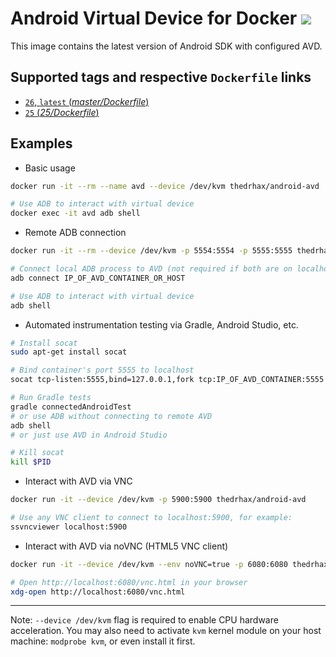 # Android Virtual Device for Docker [![](https://images.microbadger.com/badges/image/swind/android-avd.svg)](https://hub.docker.com/r/swind/android-avd/)
This image contains the latest version of Android SDK with configured AVD.

## Supported tags and respective `Dockerfile` links

- [`26`, `latest` (*master/Dockerfile*)](https://github.com/thedrhax-dockerfiles/android-avd/blob/master/Dockerfile)
- [`25` (*25/Dockerfile*)](https://github.com/thedrhax-dockerfiles/android-avd/blob/25/Dockerfile)

## Examples

* Basic usage

```bash
docker run -it --rm --name avd --device /dev/kvm thedrhax/android-avd

# Use ADB to interact with virtual device
docker exec -it avd adb shell
```

* Remote ADB connection

```bash
docker run -it --rm --device /dev/kvm -p 5554:5554 -p 5555:5555 thedrhax/android-avd

# Connect local ADB process to AVD (not required if both are on localhost)
adb connect IP_OF_AVD_CONTAINER_OR_HOST

# Use ADB to interact with virtual device
adb shell
```

* Automated instrumentation testing via Gradle, Android Studio, etc.

```bash
# Install socat
sudo apt-get install socat

# Bind container's port 5555 to localhost
socat tcp-listen:5555,bind=127.0.0.1,fork tcp:IP_OF_AVD_CONTAINER:5555 & PID=$!

# Run Gradle tests
gradle connectedAndroidTest
# or use ADB without connecting to remote AVD
adb shell
# or just use AVD in Android Studio

# Kill socat
kill $PID
```

* Interact with AVD via VNC

```bash
docker run -it --device /dev/kvm -p 5900:5900 thedrhax/android-avd

# Use any VNC client to connect to localhost:5900, for example:
ssvncviewer localhost:5900
```

* Interact with AVD via noVNC (HTML5 VNC client)

```bash
docker run -it --device /dev/kvm --env noVNC=true -p 6080:6080 thedrhax/android-avd

# Open http://localhost:6080/vnc.html in your browser
xdg-open http://localhost:6080/vnc.html
```

----

Note: `--device /dev/kvm` flag is required to enable CPU hardware acceleration.
You may also need to activate `kvm` kernel module on your host machine: `modprobe kvm`, or even install it first.
